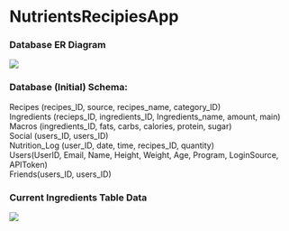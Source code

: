 # NutrientsRecipiesApp

<h3>Database ER Diagram</h3>
<img src="http://i.imgur.com/CLrLXFk.png">

<h3>Database (Initial) Schema:</h3>
Recipes (recipes_ID, source, recipes_name, category_ID)<br>
Ingredients (recieps_ID, ingredients_ID, Ingredients_name, amount, main)<br>
Macros (ingredients_ID, fats, carbs, calories, protein, sugar)<br>
Social (users_ID, users_ID)<br>
Nutrition_Log (user_ID, date, time, recipes_ID, quantity)<br>
Users(UserID, Email, Name, Height, Weight, Age, Program, LoginSource, APIToken)<br>
Friends(users_ID, users_ID)<br>

<h3>Current Ingredients Table Data</h3>
<img src="http://i.imgur.com/I14SNVn.png">
